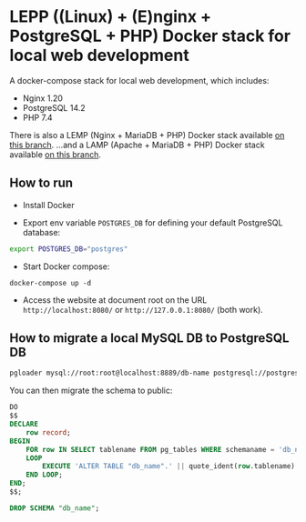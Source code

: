 # LEPP ((Linux) + (E)nginx  + PostgreSQL + PHP) Docker stack for local web development

A docker-compose stack for local web development, which includes:
- Nginx 1.20
- PostgreSQL 14.2
- PHP 7.4

There is also a LEMP (Nginx + MariaDB + PHP) Docker stack available [on this branch](https://github.com/bolinocroustibat/docker-lemp/tree/main).
...and a LAMP (Apache + MariaDB + PHP) Docker stack available [on this branch](https://github.com/bolinocroustibat/docker-lemp/tree/lamp).

## How to run

- Install Docker

- Export env variable `POSTGRES_DB` for defining your default PostgreSQL database:
```sh
export POSTGRES_DB="postgres"
```

- Start Docker compose:
```ssh
docker-compose up -d
```

- Access the website at document root on the URL `http://localhost:8080/` or `http://127.0.0.1:8080/` (both work).

## How to migrate a local MySQL DB to PostgreSQL DB

```sh
pgloader mysql://root:root@localhost:8889/db-name postgresql://postgres:postgres@localhost:5432/db-namee
```

You can then migrate the schema to public:
```sql
DO
$$
DECLARE
    row record;
BEGIN
    FOR row IN SELECT tablename FROM pg_tables WHERE schemaname = 'db_name' -- and other conditions, if needed
    LOOP
        EXECUTE 'ALTER TABLE "db_name".' || quote_ident(row.tablename) || ' SET SCHEMA public;';
    END LOOP;
END;
$$;

DROP SCHEMA "db_name";
```
